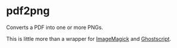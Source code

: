 # pdf2png
Converts a PDF into one or more PNGs.

This is little more than a wrapper for [ImageMagick](https://www.imagemagick.org/) and [Ghostscript](https://www.ghostscript.com/).
